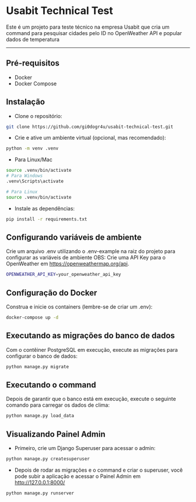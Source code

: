 # Usabit Technical Test
Este é um projeto para teste técnico na empresa Usabit que cria um command para
pesquisar cidades pelo ID no OpenWeather API e popular dados de temperatura

***

## Pré-requisitos
- Docker
- Docker Compose

## Instalação
- Clone o repositório:
```bash
git clone https://github.com/gi0dogr4u/usabit-technical-test.git
```

- Crie e ative um ambiente virtual (opcional, mas recomendado):
```bash
python -m venv .venv
```

- Para Linux/Mac
```bash
source .venv/bin/activate  
# Para Windows
.venv\Scripts\activate  

# Para Linux  
source .venv/bin/activate
```

- Instale as dependências:
```bash
pip install -r requirements.txt
```

## Configurando variáveis de ambiente
Crie um arquivo .env utilizando o .env-example na raiz do projeto para configurar as variáveis de ambiente
OBS: Crie uma API Key para o OpenWeather em https://openweathermap.org/api. 

```bash
OPENWEATHER_API_KEY=your_openweather_api_key
```

## Configuração do Docker
Construa e inicie os containers (lembre-se de criar um .env):

```bash
docker-compose up -d 
```

## Executando as migrações do banco de dados
Com o contêiner PostgreSQL em execução, execute as migrações para configurar o banco de dados:

```bash
python manage.py migrate
```

## Executando o command
Depois de garantir que o banco está em execução, execute o seguinte comando para carregar os dados de clima:

```bash
python manage.py load_data
```

## Visualizando Painel Admin
- Primeiro, crie um Django Superuser para acessar o admin:
```bash
python manage.py createsuperuser
```
- Depois de rodar as migrações e o command e criar o superuser, você pode subir a aplicação e acessar o Painel Admin em http://127.0.0.1:8000/
```bash
python manage.py runserver
```


